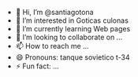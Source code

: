 - 👋 Hi, I’m @santiagotona
- 👀 I’m interested in Goticas culonas
- 🌱 I’m currently learning Web pages
- 💞️ I’m looking to collaborate on ...
- 📫 How to reach me ...
- 😄 Pronouns: tanque sovietico t-34
- ⚡ Fun fact: ...

<!---
santiagotona/santiagotona is a ✨ special ✨ repository because its `README.md` (this file) appears on your GitHub profile.
You can click the Preview link to take a look at your changes.
--->
